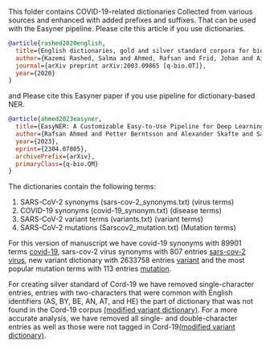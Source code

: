 This folder contains COVID-19-related dictionaries Collected from various sources and enhanced with added prefixes and suffixes. That can be used with the Easyner pipeline.
Please cite this article if you use dictionaries.


```bibtex
@article{rashed2020english,
  title={English dictionaries, gold and silver standard corpora for biomedical natural language processing related to SARS-CoV-2 and COVID-19},
  author={Kazemi Rashed, Salma and Ahmed, Rafsan and Frid, Johan and Aits, Sonja},
  journal={arXiv preprint arXiv:2003.09865 [q-bio.OT]},
  year={2020}
}
```

and Please cite this Easyner paper if you use pipeline for dictionary-based NER.

```bibtex
@article{ahmed2023easyner,
  title={EasyNER: A Customizable Easy-to-Use Pipeline for Deep Learning- and Dictionary-based Named Entity Recognition from Medical Text},
  author={Rafsan Ahmed and Petter Berntsson and Alexander Skafte and Salma Kazemi Rashed and Marcus Klang and Adam Barvesten and Ola Olde and William Lindholm and Antton Lamarca Arrizabalaga and Pierre Nugues and Sonja Aits},
  year={2023},
  eprint={2304.07805},
  archivePrefix={arXiv},
  primaryClass={q-bio.QM}
}
```

The dictionaries contain the following terms:
1. SARS-CoV-2 synonyms (sars-cov-2_synonyms.txt)  (virus terms)
2. COVID-19 synonyms  (covid-19_synonym.txt)      (disease terms)
3. SARS-CoV-2 variant terms (variants.txt)        (variant terms)
4. SARS-CoV-2 mutations (Sarscov2_mutation.txt)   (Mutation terms)



For this version of manuscript we have covid-19 synonyms with 89901 terms [covid-19](covid-19_synonyms_v3.txt), sars-cov-2 virus synonyms with 807 entries [sars-cov-2 virus](sars-cov-2_synonyms_v3.txt), new variant dictionary with 2633758 entries [variant](variants_v2.txt) and the most popular mutation terms with 113 entries [mutation](sarscov2_mutations_v1.txt).

For creating silver standard of Cord-19 we have removed single-character entries, entries with two-characters that were common with English identifiers (AS, BY, BE, AN, AT, and HE)  the part of dictionary that was not found in the Cord-19 corpus [(modified variant dictionary)](variants_v3.txt).  For a more accurate analysis, we have removed all single- and double-character entries as well as those were not tagged in Cord-19[(modified variant dictionary)](variants_v4.txt).
